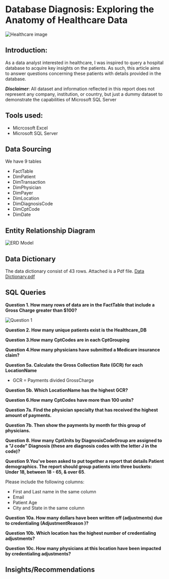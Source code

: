 # Database Diagnosis: Exploring the Anatomy of Healthcare Data

![Healthcare image](https://github.com/antonionunnally/SQL/assets/97487571/c025be70-139b-4000-96ad-7c90de4066bd)


## Introduction:

As a data analyst interested in healthcare, I was inspired to query a hospital database to acquire key insights on the patients. As such, this article aims to answer questions concerning these patients with details provided in the database.

**_Disclaimer_**: All dataset and information reflected in this report does not represent any company, institution, or country, but just a dummy dataset to demonstrate the capabilities of Microsoft SQL Server

## Tools used:
- Micrcosoft Excel 
- Microsoft SQL Server


## Data Sourcing
We have 9 tables 
- FactTable
- DimPatient
- DimTransaction
- DimPhysician
- DimPayer
- DimLocation
- DimDiagnosisCode
- DimCptCode
- DimDate


## Entity Relationship Diagram

![ERD Model](https://github.com/antonionunnally/SQL/assets/97487571/9c57dfe7-d9b9-451d-a1f6-99dccd5d66a2)


## Data Dictionary
The data dictionary consist of 43 rows. Attached is a Pdf file.
[Data Dictionary.pdf](https://github.com/antonionunnally/SQL/files/13814890/Data.Dictionary.pdf)


## SQL Queries

**Question 1. How many rows of data are in the FactTable that include a Gross Charge greater than $100?**

![Question 1](https://github.com/antonionunnally/SQL/assets/97487571/3ab6b5e0-0cbd-4e7c-b297-a71db585a9dd)

**Question 2. How many unique patients exist is the Healthcare_DB**

**Question 3.How many CptCodes are in each CptGrouping**

**Question 4.How many physicians have submitted a Medicare insurance claim?**

**Question 5a. Calculate the Gross Collection Rate (GCR) for each LocationName** 
- GCR = Payments divided GrossCharge



**Question 5b. Which LocationName has the highest GCR?**

**Question 6.How many CptCodes have more than 100 units?**

**Question 7a. Find the physician specialty that has received the highest
amount of payments.**

**Question 7b. Then show the payments by month for this group of physicians.**

**Question 8. How many CptUnits by DiagnosisCodeGroup are assigned to a "J code" Diagnosis (these are diagnosis codes with
the letter J in the code)?**

**Question 9.You've been asked to put together a report that details
Patient demographics. The report should group patients
into three buckets: Under 18, between 18 - 65, & over 65**.

Please include the following columns:
- First and Last name in the same column
- Email
- Patient Age
- City and State in the same column

**Question 10a. How many dollars have been written off (adjustments) due
to credentialing (AdjustmentReason )?**

**Question 10b. Which location has the highest number of credentialing adjustments?**

**Question 10c. How many physicians at this location have been impacted by
credentialing adjustments?**



## Insights/Recommendations

